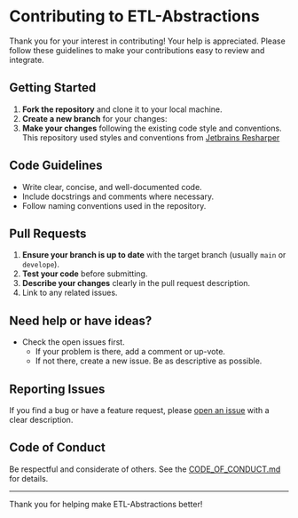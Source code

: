 # Contributing to ETL-Abstractions

Thank you for your interest in contributing! Your help is appreciated. Please follow these guidelines to make your contributions easy to review and integrate.

## Getting Started

1. **Fork the repository** and clone it to your local machine.
2. **Create a new branch** for your changes:
3. **Make your changes** following the existing code style and conventions. This repository used styles and conventions from [Jetbrains Resharper](https://www.jetbrains.com/resharper/)

## Code Guidelines

- Write clear, concise, and well-documented code.
- Include docstrings and comments where necessary.
- Follow naming conventions used in the repository.

## Pull Requests

1. **Ensure your branch is up to date** with the target branch (usually `main` or `develope`).
2. **Test your code** before submitting.
3. **Describe your changes** clearly in the pull request description.
4. Link to any related issues.

## Need help or have ideas?

- Check the open issues first.
  - If your problem is there, add a comment or up-vote.
  - If not there, create a new issue. Be as descriptive as possible.

## Reporting Issues

If you find a bug or have a feature request, please [open an issue](https://github.com/Chris-Wolfgang/ETL-Abstractions/issues) with a clear description.

## Code of Conduct

Be respectful and considerate of others. See the [CODE_OF_CONDUCT.md](./CODE_OF_CONDUCT.md) for details.

---

Thank you for helping make ETL-Abstractions better!
